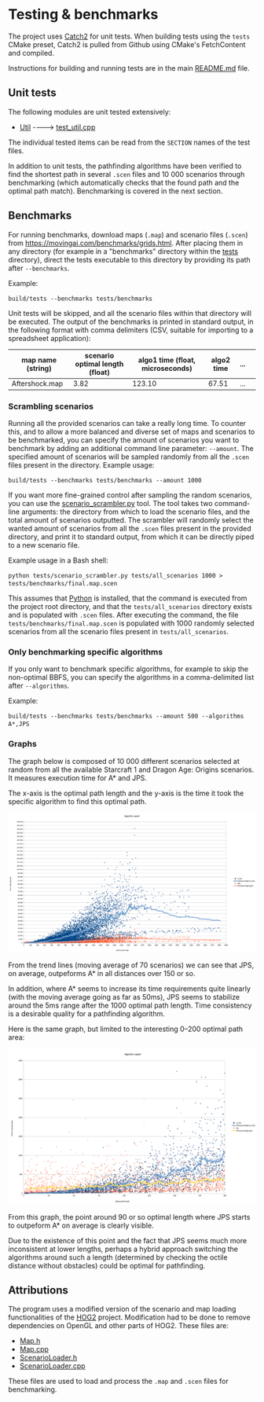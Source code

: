 # Testing & benchmarks

The project uses [Catch2](https://github.com/catchorg/Catch2) for unit tests.
When building tests using the `tests` CMake preset, Catch2 is pulled from Github using CMake's FetchContent and compiled.

Instructions for building and running tests are in the main [README.md](../README.md) file.

## Unit tests

The following modules are unit tested extensively:
* [Util](../src/algorithms/util.hpp) ----> [test_util.cpp](../tests/test_util.cpp)

The individual tested items can be read from the `SECTION` names of the test files.

In addition to unit tests, the pathfinding algorithms have been verified to find the shortest path in several `.scen` files and 10 000 scenarios through benchmarking (which automatically checks that the found path and the optimal path match). Benchmarking is covered in the next section.

## Benchmarks
For running benchmarks, download maps (`.map`) and scenario files (`.scen`) from https://movingai.com/benchmarks/grids.html.
After placing them in any directory (for example in a "benchmarks" directory within the [tests](../tests/) directory), direct the tests executable to this directory by providing its path after `--benchmarks`.

Example:
```
build/tests --benchmarks tests/benchmarks
```
Unit tests will be skipped, and all the scenario files within that directory will be executed.
The output of the benchmarks is printed in standard output, in the following format with comma delimiters (CSV, suitable for importing to a spreadsheet application):

| map name (string) | scenario optimal length (float) | algo1 time (float, microseconds) | algo2 time | ... | |
| ------------- | ------------- | ------------- | ------------- | ------------- | ------------- |
| Aftershock.map | 3.82 | 123.10 | 67.51 | ... 

### Scrambling scenarios

Running all the provided scenarios can take a really long time. To counter this, and to allow a more balanced and diverse set of maps and scenarios to be benchmarked, you can specify the amount of scenarios you want to benchmark by adding an additional command line parameter: `--amount`. The specified amount of scenarios will be sampled randomly from all the `.scen` files present in the directory. Example usage:
```
build/tests --benchmarks tests/benchmarks --amount 1000
```

If you want more fine-grained control after sampling the random scenarios, you can use the [scenario_scrambler.py](../tests/scenario_scrambler.py) tool.
The tool takes two command-line arguments: the directory from which to load the scenario files, and the total amount of scenarios outputted.
The scrambler will randomly select the wanted amount of scenarios from all the `.scen` files present in the provided directory, and print it to standard output, from which it can be directly piped to a new scenario file.

Example usage in a Bash shell:
```
python tests/scenario_scrambler.py tests/all_scenarios 1000 > tests/benchmarks/final.map.scen
```
This assumes that [Python](https://www.python.org/) is installed, that the command is executed from the project root directory, and that the `tests/all_scenarios` directory exists and is populated with `.scen` files.
After executing the command, the file `tests/benchmarks/final.map.scen` is populated with 1000 randomly selected scenarios from all the scenario files present in `tests/all_scenarios`.

### Only benchmarking specific algorithms

If you only want to benchmark specific algorithms, for example to skip the non-optimal BBFS, you can specify the algorithms in a comma-delimited list after `--algorithms`.

Example:
```
build/tests --benchmarks tests/benchmarks --amount 500 --algorithms A*,JPS
```


### Graphs

The graph below is composed of 10 000 different scenarios selected at random from all the available Starcraft 1 and Dragon Age: Origins scenarios. It measures execution time for A* and JPS.

The x-axis is the optimal path length and the y-axis is the time it took the specific algorithm to find this optimal path.

![benchmark graphs](jps_benchmarks.png)

From the trend lines (moving average of 70 scenarios) we can see that JPS, on average, outpeforms A* in all distances over 150 or so.

In addition, where A* seems to increase its time requirements quite linearly (with the moving average going as far as 50ms), JPS seems to stabilize around the 5ms range after the 1000 optimal path length.
Time consistency is a desirable quality for a pathfinding algorithm.

Here is the same graph, but limited to the interesting 0–200 optimal path area:

![0–200 benchmark graphs](jps_benchmarks_200.png)

From this graph, the point around 90 or so optimal length where JPS starts to outpeform A* on average is clearly visible.

Due to the existence of this point and the fact that JPS seems much more inconsistent at lower lengths, perhaps a hybrid approach switching the algorithms around such a length (determined by checking the octile distance without obstacles) could be optimal for pathfinding.

## Attributions

The program uses a modified version of the scenario and map loading functionalities of the [HOG2](https://github.com/nathansttt/hog2) project. Modification had to be done to remove dependencies on OpenGL and other parts of HOG2. These files are:
* [Map.h](../tests/hog2/Map.h)
* [Map.cpp](../tests/hog2/Map.cpp)
* [ScenarioLoader.h](../tests/hog2/ScenarioLoader.h)
* [ScenarioLoader.cpp](../tests/hog2/ScenarioLoader.cpp)

These files are used to load and process the `.map` and `.scen` files for benchmarking.